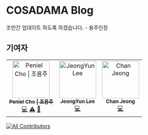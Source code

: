 # COSADAMA Blog

조만간 업데이트 하도록 하겠습니다. - 용주인장

## 기여자 

<!-- ALL-CONTRIBUTORS-LIST:START - Do not remove or modify this section -->
<!-- prettier-ignore-start -->
<!-- markdownlint-disable -->
<table>
  <tbody>
    <tr>
      <td align="center"><a href="https://github.com/thepenielcho"><img src="https://avatars.githubusercontent.com/u/60251602?v=4?s=100" width="100px;" alt="Peniel Cho &#124; 조용주"/><br /><sub><b>Peniel Cho &#124; 조용주</b></sub></a><br /><a href="https://github.com/Team-COSADAMA/Blog/commits?author=thepenielcho" title="Code">💻</a> <a href="https://github.com/Team-COSADAMA/Blog/commits?author=thepenielcho" title="Tests">⚠️</a> <a href="https://github.com/Team-COSADAMA/Blog/issues?q=author%3Athepenielcho" title="Bug reports">🐛</a></td>
      <td align="center"><a href="https://blog.naver.com/cathx618"><img src="https://avatars.githubusercontent.com/u/68316386?v=4?s=100" width="100px;" alt="JeongYun Lee"/><br /><sub><b>JeongYun Lee</b></sub></a><br /><a href="https://github.com/Team-COSADAMA/Blog/commits?author=JeongYunLee" title="Code">💻</a></td>
      <td align="center"><a href="https://github.com/chanstouch"><img src="https://avatars.githubusercontent.com/u/65523805?v=4?s=100" width="100px;" alt="Chan Jeong"/><br /><sub><b>Chan Jeong</b></sub></a><br /><a href="https://github.com/Team-COSADAMA/Blog/commits?author=chanstouch" title="Code">💻</a></td>
    </tr>
  </tbody>
</table>

<!-- markdownlint-restore -->
<!-- prettier-ignore-end -->

<!-- ALL-CONTRIBUTORS-LIST:END -->

<!-- ALL-CONTRIBUTORS-BADGE:START - Do not remove or modify this section -->
[![All Contributors](https://img.shields.io/badge/all_contributors-3-orange.svg?style=flat-square)](#contributors-)
<!-- ALL-CONTRIBUTORS-BADGE:END -->
